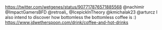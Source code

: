 https://twitter.com/wetgenes/status/907717876571885568 @nachimir @ImpactGamersBFD @retroali_ @IcepickInTheory @kmichalak23 @arturcz I also intend to discover how bottomless the bottomless coffee is :) https://www.jdwetherspoon.com/drink/coffee-and-hot-drinks